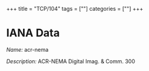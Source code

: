 +++
title = "TCP/104"
tags = [""]
categories = [""]
+++

# IANA Data

_Name:_ acr-nema

_Description:_ ACR-NEMA Digital Imag. &amp; Comm. 300


